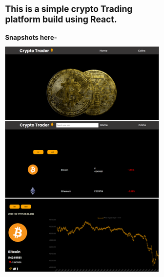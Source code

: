 <h1>This is a simple crypto Trading platform build using React.</h1>
<h2>Snapshots here-</h2>

<div align="center">
  <img alt="Demo" src="./public/s1.png" />
</div>

<div align="center">
  <img alt="Demo" src="./public/s2.png" />
</div>

<div align="center">
  <img alt="Demo" src="./public/s3.png" />
</div>